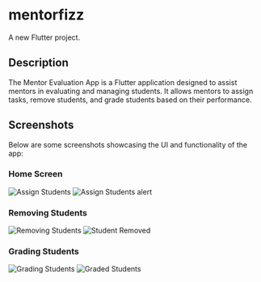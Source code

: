 # mentorfizz

A new Flutter project.

## Description

The Mentor Evaluation App is a Flutter application designed to assist mentors in evaluating and managing students. It allows mentors to assign tasks, remove students, and grade students based on their performance.

## Screenshots

Below are some screenshots showcasing the UI and functionality of the app:

### Home Screen
![Assign Students](screenshots\26.jpg)
![Assign Students alert](screenshots\27.jpg)

### Removing Students
![Removing Students](screenshots\28.jpg)
![Student Removed](screenshots\29.jpg)

### Grading Students
![Grading Students](screenshots\30.jpg)
![Graded Students](screenshots\31.jpg)


